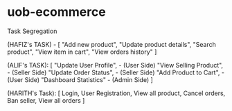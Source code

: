 # uob-ecommerce

Task Segregation

(HAFIZ's TASK) - [
    "Add new product",
    "Update product details",
    "Search product",
    "View item in cart",
    "View orders history"
    ]

(ALIF's TASK): [
    "Update User Profile", - (User Side)
    "View Selling Product", - (Seller Side)
    "Update Order Status", - (Seller Side)
    "Add Product to Cart", - (User Side)
    "Dashboard Statistics" - (Admin Side)
    ]

(HARITH's Task): [
    Login,
    User Registration,
    View all product, 
    Cancel orders,
    Ban seller,
    View all orders
    ]  




